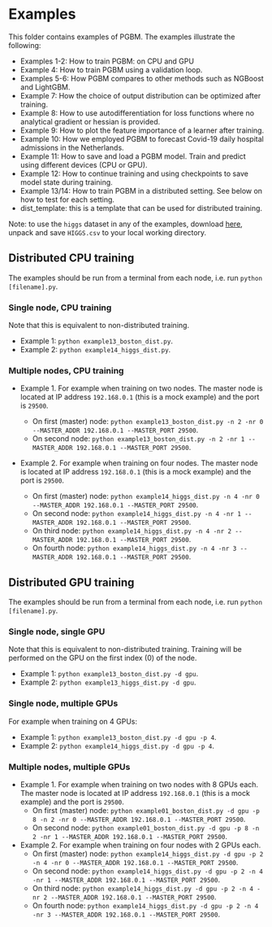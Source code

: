 # Examples #

This folder contains examples of PGBM. The examples illustrate the following:
* Examples 1-2: How to train PGBM: on CPU and GPU
* Example 4: How to train PGBM using a validation loop.
* Examples 5-6: How PGBM compares to other methods such as NGBoost and LightGBM.
* Example 7: How the choice of output distribution can be optimized after training.
* Example 8: How to use autodifferentiation for loss functions where no analytical gradient or hessian is provided.
* Example 9: How to plot the feature importance of a learner after training.
* Example 10: How we employed PGBM to forecast Covid-19 daily hospital admissions in the Netherlands.
* Example 11: How to save and load a PGBM model. Train and predict using different devices (CPU or GPU).
* Example 12: How to continue training and using checkpoints to save model state during training.
* Example 13/14: How to train PGBM in a distributed setting. See below on how to test for each setting.
* dist_template: this is a template that can be used for distributed training. 

Note: to use the `higgs` dataset in any of the examples, download [here](https://archive.ics.uci.edu/ml/datasets/HIGGS), unpack and save `HIGGS.csv` to your local working directory.

## Distributed CPU training ##
The examples should be run from a terminal from each node, i.e. run `python [filename].py`. 

### Single node, CPU training ###
Note that this is equivalent to non-distributed training. 
* Example 1: `python example13_boston_dist.py`.
* Example 2: `python example14_higgs_dist.py`.

### Multiple nodes, CPU training ###
* Example 1. For example when training on two nodes. The master node is located at IP address `192.168.0.1` (this is a mock example) and the port is `29500`.
  * On first (master) node: `python example13_boston_dist.py -n 2 -nr 0 --MASTER_ADDR 192.168.0.1 --MASTER_PORT 29500`.
  * On second node: `python example13_boston_dist.py -n 2 -nr 1 --MASTER_ADDR 192.168.0.1 --MASTER_PORT 29500`.

* Example 2. For example when training on four nodes. The master node is located at IP address `192.168.0.1` (this is a mock example) and the port is `29500`.
  * On first (master) node: `python example14_higgs_dist.py -n 4 -nr 0 --MASTER_ADDR 192.168.0.1 --MASTER_PORT 29500`.
  * On second node: `python example14_higgs_dist.py -n 4 -nr 1 --MASTER_ADDR 192.168.0.1 --MASTER_PORT 29500`.
  * On third node: `python example14_higgs_dist.py -n 4 -nr 2 --MASTER_ADDR 192.168.0.1 --MASTER_PORT 29500`.
  * On fourth node: `python example14_higgs_dist.py -n 4 -nr 3 --MASTER_ADDR 192.168.0.1 --MASTER_PORT 29500`.

## Distributed GPU training ## 
The examples should be run from a terminal from each node, i.e. run `python [filename].py`. 

### Single node, single GPU ###
Note that this is equivalent to non-distributed training. Training will be performed on the GPU on the first index (0) of the node. 
* Example 1: `python example13_boston_dist.py -d gpu`.
* Example 2: `python example13_higgs_dist.py -d gpu`.

### Single node, multiple GPUs ###
For example when training on 4 GPUs:
* Example 1: `python example13_boston_dist.py -d gpu -p 4`.
* Example 2: `python example14_higgs_dist.py -d gpu -p 4`.

### Multiple nodes, multiple GPUs ###
* Example 1. For example when training on two nodes with 8 GPUs each. The master node is located at IP address `192.168.0.1` (this is a mock example) and the port is `29500`.
  * On first (master) node: `python example01_boston_dist.py -d gpu -p 8 -n 2 -nr 0 --MASTER_ADDR 192.168.0.1 --MASTER_PORT 29500`.
  * On second node: `python example01_boston_dist.py -d gpu -p 8 -n 2 -nr 1 --MASTER_ADDR 192.168.0.1 --MASTER_PORT 29500`.
* Example 2. For example when training on four nodes with 2 GPUs each. 
  * On first (master) node: `python example14_higgs_dist.py -d gpu -p 2 -n 4 -nr 0 --MASTER_ADDR 192.168.0.1 --MASTER_PORT 29500`.
  * On second node: `python example14_higgs_dist.py -d gpu -p 2 -n 4 -nr 1 --MASTER_ADDR 192.168.0.1 --MASTER_PORT 29500`.
  * On third node: `python example14_higgs_dist.py -d gpu -p 2 -n 4 -nr 2 --MASTER_ADDR 192.168.0.1 --MASTER_PORT 29500`.
  * On fourth node: `python example14_higgs_dist.py -d gpu -p 2 -n 4 -nr 3 --MASTER_ADDR 192.168.0.1 --MASTER_PORT 29500`.
